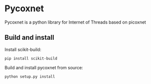 # Pycoxnet
Pycoxnet is a python library for Internet of Threads based on picoxnet

## Build and install
Install scikit-build:
```
pip install scikit-build
```

Build and install pycoxnet from source:
```
python setup.py install
```

